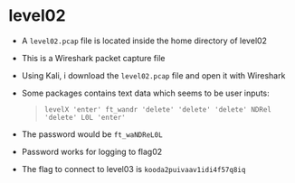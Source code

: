 # level02

- A `level02.pcap` file is located inside the home directory of level02

- This is a Wireshark packet capture file

- Using Kali, i download the `level02.pcap` file and open it with Wireshark

- Some packages contains text data which seems to be user inputs: 
	>`levelX 'enter' ft_wandr 'delete' 'delete' 'delete' NDRel 'delete' L0L 'enter'`

- The password would be `ft_waNDReL0L`

- Password works for logging to flag02

- The flag to connect to level03 is `kooda2puivaav1idi4f57q8iq`